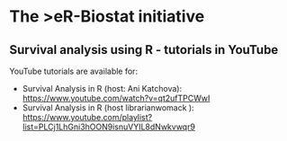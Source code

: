 # The >eR-Biostat initiative
## Survival analysis using R - tutorials in YouTube

YouTube tutorials are available for:
* Survival Analysis in R (host: Ani Katchova): https://www.youtube.com/watch?v=qt2ufTPCWwI
* Survival Analysis in R (host librarianwomack ): https://www.youtube.com/playlist?list=PLCj1LhGni3hOON9isnuVYIL8dNwkvwqr9
